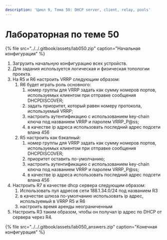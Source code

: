 ```yaml
---
description: 'Цикл 9, Тема 50: DHCP server, client, relay, pools'
---
```


# Лабораторная по теме 50

{% file src="../../.gitbook/assets/lab050.zip" caption="Начальная конфигурация" %}

1. Загрузить начальную конфигурацию всех устройств.
2. Для задания используется логическая и физическая топологии проекта.
3. На R5 и R6 настроить VRRP cледующим образом:
   1. R6 будет играть роль основного:
      1. номер группы для VRRP задать как сумму номеров портов, используемых клиентом при отправке сообщения DHCPDISCOVER;
      2. задать приоритет, который равен номеру протокола, используемый VRRP;
      3. настроить аутентификацию с использованием key-chain ключа под названием VRRP и паролем VRRP\_P@ss;
      4. в качестве ip адреса использовать последний адрес подсети влана 456
   2. R5 настроить как бэкапный:
      1. номер группы для VRRP задать как сумму номеров портов, используемых клиентом при отправке сообщения DHCPDISCOVER;
      2. приоритет оставить по-умолчанию;
      3. настроить аутентификацию с использованием key-chain ключа под названием VRRP и паролем VRRP\_P@ss;
      4. в качестве ip адреса использовать последний адрес подсети влана 456
4. Настроить R7 в качестве dhcp сервера следующим образом:
   1. Использовать пул адресов сети 188.1.34.0/24 под названием R3
   2. в качестве шлюза по-умолчанию использовать ip адрес, используемый в VRRP R5 и R6
   3. настроить время аренды неограниченным
5. Настроить R3 таким образом, чтобы он получал ip адрес по DHCP от сервера через R4.

{% file src="../../.gitbook/assets/lab050\_answers.zip" caption="Конечная конфигурация" %}

